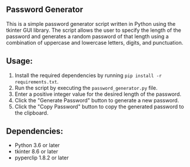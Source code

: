 ## Password Generator

This is a simple password generator script written in Python using the tkinter GUI library. The script allows the user to specify the length of the password and generates a random password of that length using a combination of uppercase and lowercase letters, digits, and punctuation.

## Usage:
1. Install the required dependencies by running `pip install -r requirements.txt`.
2. Run the script by executing the `password_generator.py` file.
3. Enter a positive integer value for the desired length of the password.
4. Click the "Generate Password" button to generate a new password.
5. Click the "Copy Password" button to copy the generated password to the clipboard.

## Dependencies:
- Python 3.6 or later
- tkinter 8.6 or later
- pyperclip 1.8.2 or later

